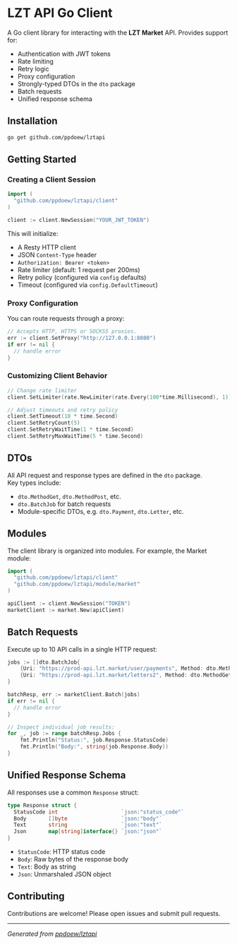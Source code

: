 # LZT API Go Client

A Go client library for interacting with the **LZT Market** API. Provides support for:
- Authentication with JWT tokens
- Rate limiting
- Retry logic
- Proxy configuration
- Strongly-typed DTOs in the `dto` package
- Batch requests
- Unified response schema

## Installation

```bash
go get github.com/ppdoew/lztapi
```

## Getting Started

### Creating a Client Session

```go
import (
  "github.com/ppdoew/lztapi/client"
)

client := client.NewSession("YOUR_JWT_TOKEN")
```

This will initialize:

- A Resty HTTP client
- JSON `Content-Type` header
- `Authorization: Bearer <token>`
- Rate limiter (default: 1 request per 200ms)
- Retry policy (configured via `config` defaults)
- Timeout (configured via `config.DefaultTimeout`)

### Proxy Configuration

You can route requests through a proxy:

```go
// Accepts HTTP, HTTPS or SOCKS5 proxies.
err := client.SetProxy("http://127.0.0.1:8080")
if err != nil {
  // handle error
}
```

### Customizing Client Behavior

```go
// Change rate limiter
client.SetLimiter(rate.NewLimiter(rate.Every(100*time.Millisecond), 1))

// Adjust timeouts and retry policy
client.SetTimeout(10 * time.Second)
client.SetRetryCount(5)
client.SetRetryWaitTime(1 * time.Second)
client.SetRetryMaxWaitTime(5 * time.Second)
```

## DTOs

All API request and response types are defined in the `dto` package.  
Key types include:
- `dto.MethodGet`, `dto.MethodPost`, etc.
- `dto.BatchJob` for batch requests
- Module-specific DTOs, e.g. `dto.Payment`, `dto.Letter`, etc.

## Modules

The client library is organized into modules. For example, the Market module:

```go
import (
  "github.com/ppdoew/lztapi/client"
  "github.com/ppdoew/lztapi/module/market"
)

apiClient := client.NewSession("TOKEN")
marketClient := market.New(apiClient)
```

## Batch Requests

Execute up to 10 API calls in a single HTTP request:

```go
jobs := []dto.BatchJob{
    {Uri: "https://prod-api.lzt.market/user/payments", Method: dto.MethodGet},
    {Uri: "https://prod-api.lzt.market/letters2", Method: dto.MethodGet, Params: dto.GetLettersParams{ItemID: 123, Limit: 20}},
}

batchResp, err := marketClient.Batch(jobs)
if err != nil {
  // handle error
}

// Inspect individual job results:
for _, job := range batchResp.Jobs {
    fmt.Println("Status:", job.Response.StatusCode)
    fmt.Println("Body:", string(job.Response.Body))
}
```

## Unified Response Schema

All responses use a common `Response` struct:

```go
type Response struct {
  StatusCode int                    `json:"status_code"`
  Body       []byte                 `json:"body"`
  Text       string                 `json:"text"`
  Json       map[string]interface{} `json:"json"`
}
```

- `StatusCode`: HTTP status code
- `Body`: Raw bytes of the response body
- `Text`: Body as string
- `Json`: Unmarshaled JSON object

## Contributing

Contributions are welcome! Please open issues and submit pull requests.

---

*Generated from [ppdoew/lztapi](https://github.com/ppdoew/lztapi)*  
